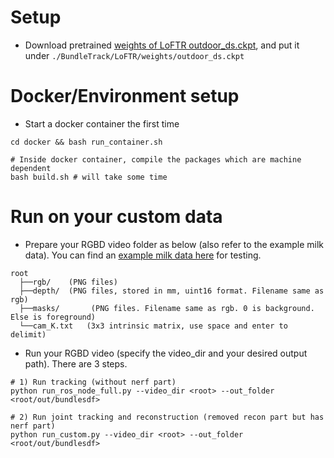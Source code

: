 # Setup
- Download pretrained [weights of LoFTR outdoor_ds.ckpt](https://drive.google.com/drive/folders/1xu2Pq6mZT5hmFgiYMBT9Zt8h1yO-3SIp), and put it under
`./BundleTrack/LoFTR/weights/outdoor_ds.ckpt`

# Docker/Environment setup
- Start a docker container the first time
```
cd docker && bash run_container.sh

# Inside docker container, compile the packages which are machine dependent
bash build.sh # will take some time
```

# Run on your custom data
- Prepare your RGBD video folder as below (also refer to the example milk data). You can find an [example milk data here](https://drive.google.com/file/d/1akutk_Vay5zJRMr3hVzZ7s69GT4gxuWN/view?usp=share_link) for testing.
```
root
  ├──rgb/    (PNG files)
  ├──depth/  (PNG files, stored in mm, uint16 format. Filename same as rgb)
  ├──masks/       (PNG files. Filename same as rgb. 0 is background. Else is foreground)
  └──cam_K.txt   (3x3 intrinsic matrix, use space and enter to delimit)
```

- Run your RGBD video (specify the video_dir and your desired output path). There are 3 steps.
```
# 1) Run tracking (without nerf part)
python run_ros_node_full.py --video_dir <root> --out_folder <root/out/bundlesdf>

# 2) Run joint tracking and reconstruction (removed recon part but has nerf part)
python run_custom.py --video_dir <root> --out_folder <root/out/bundlesdf>
```
